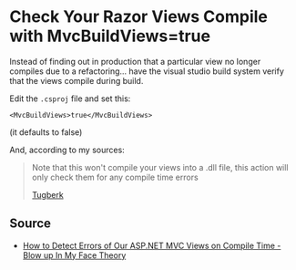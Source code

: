 # Check Your Razor Views Compile with MvcBuildViews=true

Instead of finding out in production that a particular view no longer compiles due to a refactoring... have the visual studio build system verify that the views compile during build.

Edit the `.csproj` file and set this:


	<MvcBuildViews>true</MvcBuildViews>

(it defaults to false)


And, according to my sources: 


> Note that this won't compile your views into a .dll file, this action will only check them for any compile time errors
>
>  [Tugberk](https://www.tugberkugurlu.com/archive/how-to-detect-errors-of-our-asp-net-mvc-views-on-compile-time-blow-up-in-my-face-theory)


## Source

- [How to Detect Errors of Our ASP.NET MVC Views on Compile Time - Blow up In My Face Theory](https://www.tugberkugurlu.com/archive/how-to-detect-errors-of-our-asp-net-mvc-views-on-compile-time-blow-up-in-my-face-theory)